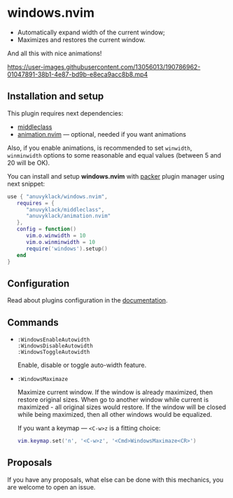 # windows.nvim

- Automatically expand width of the current window;
- Maximizes and restores the current window.

And all this with nice animations!

https://user-images.githubusercontent.com/13056013/190786962-01047891-38b1-4e87-bd9b-e8eca9acc8b8.mp4

## Installation and setup

This plugin requires next dependencies:  

- [middleclass](https://github.com/anuvyklack/middleclass)  
- [animation.nvim](https://github.com/anuvyklack/animation.nvim) — optional,
  needed if you want animations

Also, if you enable animations, is recommended to set `winwidth`, `winminwidth`
options to some reasonable and equal values (between 5 and 20 will be OK).

You can install and setup **windows.nvim** with [packer](https://github.com/wbthomason/packer.nvim)
plugin manager using next snippet:

```lua
use { "anuvyklack/windows.nvim",
   requires = {
      "anuvyklack/middleclass",
      "anuvyklack/animation.nvim"
   },
   config = function()
      vim.o.winwidth = 10
      vim.o.winminwidth = 10
      require('windows').setup()
   end
}
```

## Configuration

Read about plugins configuration in the [documentation](https://github.com/anuvyklack/windows.nvim/blob/main/doc/windows.txt).

## Commands

- `:WindowsEnableAutowidth`  
  `:WindowsDisableAutowidth`  
  `:WindowsToggleAutowidth`

  Enable, disable or toggle auto-width feature.

- `:WindowsMaximaze`		

  Maximize current window. If the window is already maximized, then restore
  original sizes. When go to another window while current is maximized - all
  original sizes would restore. If the window will be closed while being
  maximized, then all other windows would be equalized.

  If you want a keymap — `<C-w>z` is a fitting choice:
  ```lua
  vim.keymap.set('n', '<C-w>z', '<Cmd>WindowsMaximaze<CR>')
  ```

## Proposals

If you have any proposals, what else can be done with this mechanics, you are
welcome to open an issue.
